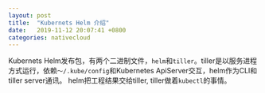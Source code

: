 ```yaml
---
layout: post
title:  "Kubernets Helm 介绍"
date:   2019-11-12 20:07:41 +0800
categories: nativecloud
---
```

Kubernets Helm发布包，有两个二进制文件，`helm`和`tiller`。tiller是以服务进程方式运行，依赖`～/.kube/config`和Kubernetes ApiServer交互，helm作为CLI和tiller server通讯。 helm把工程结果交给tiller, tiller做着`kubectl`的事情。

